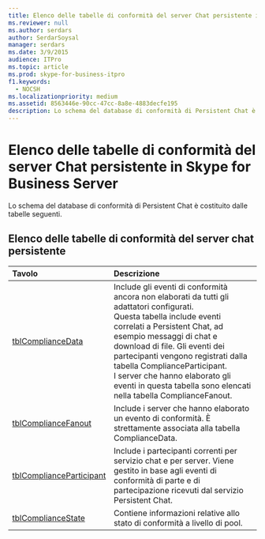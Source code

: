 ```yaml
---
title: Elenco delle tabelle di conformità del server Chat persistente in Skype for Business Server
ms.reviewer: null
ms.author: serdars
author: SerdarSoysal
manager: serdars
ms.date: 3/9/2015
audience: ITPro
ms.topic: article
ms.prod: skype-for-business-itpro
f1.keywords:
  - NOCSH
ms.localizationpriority: medium
ms.assetid: 8563446e-90cc-47cc-8a8e-4883decfe195
description: Lo schema del database di conformità di Persistent Chat è costituito dalle tabelle seguenti.
---
```


# <a name="list-of-persistent-chat-server-compliance-tables-in-skype-for-business-server"></a>Elenco delle tabelle di conformità del server Chat persistente in Skype for Business Server
 
Lo schema del database di conformità di Persistent Chat è costituito dalle tabelle seguenti.
  
## <a name="list-of-persistent-chat-server-compliance-tables"></a>Elenco delle tabelle di conformità del server chat persistente

|**Tavolo**|**Descrizione**|
|:-----|:-----|
|[tblComplianceData](tblcompliancedata.md) <br/> |Include gli eventi di conformità ancora non elaborati da tutti gli adattatori configurati.  <br/> Questa tabella include eventi correlati a Persistent Chat, ad esempio messaggi di chat e download di file. Gli eventi dei partecipanti vengono registrati dalla tabella ComplianceParticipant.  <br/> I server che hanno elaborato gli eventi in questa tabella sono elencati nella tabella ComplianceFanout.  <br/> |
|[tblComplianceFanout](tblcompliancefanout.md) <br/> |Include i server che hanno elaborato un evento di conformità. È strettamente associata alla tabella ComplianceData.  <br/> |
|[tblComplianceParticipant](tblcomplianceparticipant.md) <br/> |Include i partecipanti correnti per servizio chat e per server. Viene gestito in base agli eventi di conformità di parte e di partecipazione ricevuti dal servizio Persistent Chat.  <br/> |
|[tblComplianceState](tblcompliancestate.md) <br/> |Contiene informazioni relative allo stato di conformità a livello di pool.  <br/> |
   

